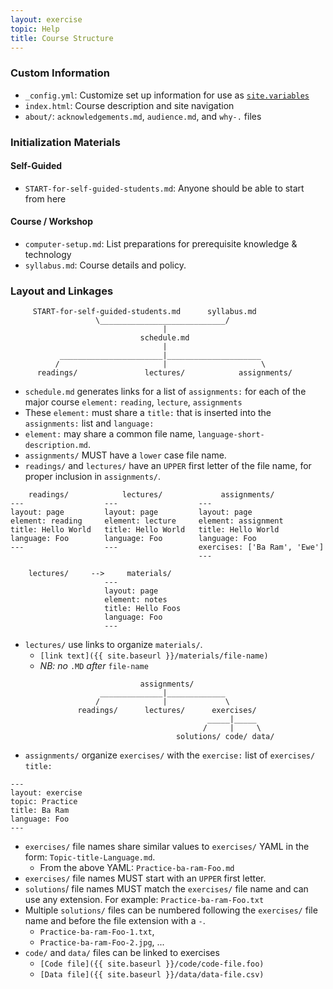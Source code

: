 ```yaml
---
layout: exercise
topic: Help
title: Course Structure
---
```


### Custom Information

- `_config.yml`: Customize set up information for use as [`site.variables`](https://jekyllrb.com/docs/variables/)
- `index.html`: Course description and site navigation
- `about/`: `acknowledgements.md`, `audience.md`, and `why-.` files

### Initialization Materials

#### Self-Guided
- `START-for-self-guided-students.md`: Anyone should be able to start from here

#### Course / Workshop
- `computer-setup.md`: List preparations for prerequisite knowledge & technology 
- `syllabus.md`: Course details and policy. 

### Layout and Linkages
 
```
     START-for-self-guided-students.md      syllabus.md 
                   \____________________________/
                                  |  
                             schedule.md
                                  |
           _______________________|_____________________
          /                       |                     \
      readings/               lectures/            assignments/
```
 
- `schedule.md` generates links for a list of `assignments:` for each of the major course `element:` `reading`, `lecture`, `assignments`    
- These `element:` must share a `title:` that is inserted into the 
`assignments:` list and `language:`  
- `element:` may share a common file name, `language-short-description.md`. 
- `assignments/` MUST have a `lower` case file name. 
- `readings/` and `lectures/` have an `UPPER` first letter of the file name, for
proper inclusion in `assignments/`.

``` 
    readings/            lectures/             assignments/
---                  ---                  ---
layout: page         layout: page         layout: page
element: reading     element: lecture     element: assignment
title: Hello World   title: Hello World   title: Hello World 
language: Foo        language: Foo        language: Foo
---                  ---                  exercises: ['Ba Ram', 'Ewe']
                                          ---
```

```
    lectures/     -->     materials/
                     ---
                     layout: page
                     element: notes
                     title: Hello Foos
                     language: Foo
                     --- 
```

- `lectures/` use links to organize `materials/`. 
  - `[link text]({{ site.baseurl }}/materials/file-name)` 
  - *NB: no* `.MD` *after* `file-name`

```
                             assignments/
                    ______________|_____________
                   /              |             \
               readings/      lectures/      exercises/
                                            _____|_____  
                                           /     |     \
                                     solutions/ code/ data/

```
- `assignments/` organize `exercises/` with the `exercise:` list of `exercises/` `title:`

```
---
layout: exercise
topic: Practice
title: Ba Ram
language: Foo
---
```

- `exercises/` file names share similar values to `exercises/` YAML in the form:
`Topic-title-Language.md`. 
  - From the above YAML: `Practice-ba-ram-Foo.md`
- `exercises/` file names MUST start with an `UPPER` first letter.
- `solutions`/ file names MUST match the `exercises/` file name and can use any extension. For example: `Practice-ba-ram-Foo.txt`
- Multiple `solutions/` files can be numbered following the `exercises/` file name and before the file extension with a `-`.
  - `Practice-ba-ram-Foo-1.txt`, 
  - `Practice-ba-ram-Foo-2.jpg`, ...
- `code/` and `data/` files can be linked to exercises
  - `[Code file]({{ site.baseurl }}/code/code-file.foo)`
  - `[Data file]({{ site.baseurl }}/data/data-file.csv)`
